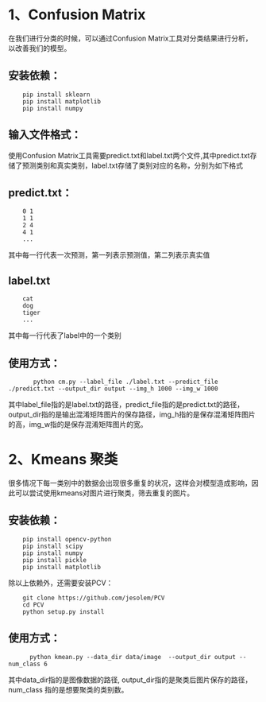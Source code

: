 1、Confusion Matrix
===
  在我们进行分类的时候，可以通过Confusion Matrix工具对分类结果进行分析，以改善我们的模型。

安装依赖：
----
        pip install sklearn
        pip install matplotlib
        pip install numpy
        
输入文件格式：
---
使用Confusion Matrix工具需要predict.txt和label.txt两个文件,其中predict.txt存储了预测类别和真实类别，label.txt存储了类别对应的名称，分别为如下格式

predict.txt：
----

        0 1 
        1 1 
        2 4 
        4 1 
        ...
 
其中每一行代表一次预测，第一列表示预测值，第二列表示真实值


label.txt
----
        cat 
        dog 
        tiger 
        ...

其中每一行代表了label中的一个类别
 
 使用方式：
 ----
           python cm.py --label_file ./label.txt --predict_file ./predict.txt --output_dir output --img_h 1000 --img_w 1000
  
 其中label_file指的是label.txt的路径，predict_file指的是predict.txt的路径，output_dir指的是输出混淆矩阵图片的保存路径，img_h指的是保存混淆矩阵图片的高，img_w指的是保存混淆矩阵图片的宽。
 
2、Kmeans 聚类
===

  很多情况下每一类别中的数据会出现很多重复的状况，这样会对模型造成影响，因此可以尝试使用kmeans对图片进行聚类，筛去重复的图片。
  
安装依赖：
----
        pip install opencv-python
        pip install scipy
        pip install numpy
        pip install pickle
        pip install matplotlib
        
除以上依赖外，还需要安装PCV：

        git clone https://github.com/jesolem/PCV
        cd PCV
        python setup.py install
使用方式：
----
          python kmean.py --data_dir data/image  --output_dir output --num_class 6

其中data_dir指的是图像数据的路径, output_dir指的是聚类后图片保存的路径，num_class 指的是想要聚类的类别数。

